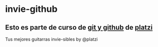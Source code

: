 # invie-github

## Esto es parte de curso de [git y github](https://platzi.com/clases/git-github/) de [platzi](platzi.com)

Tus mejores guitarras invie-sibles by @platzi
